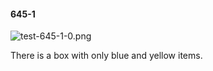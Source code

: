 #### 645-1
![test-645-1-0.png](https://github.com/lil-lab/nlvr/raw/master/nlvr/test/images/0/test-645-1-0.png "test-645-1-0.png")

There is a box with only blue and yellow items.